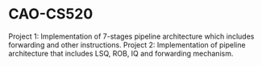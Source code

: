 # CAO-CS520
Project 1: Implementation of 7-stages pipeline architecture which includes forwarding and other instructions. 
   Project 2: Implementation of pipeline architecture that includes LSQ, ROB, IQ and forwarding mechanism.
